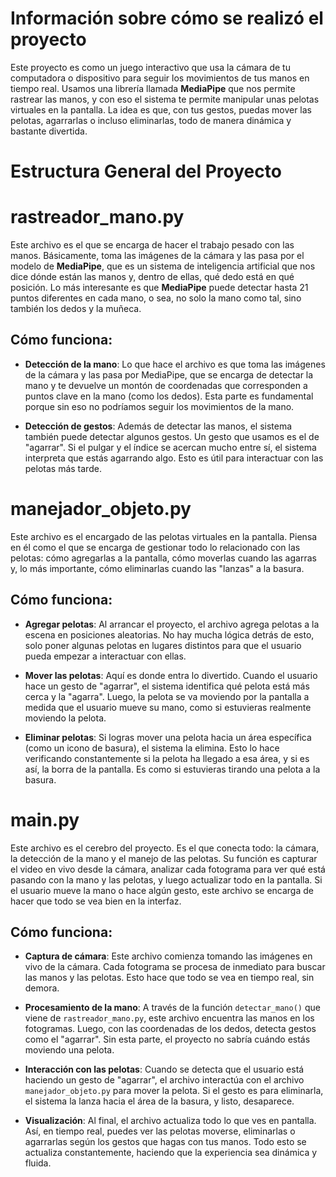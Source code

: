# Información sobre cómo se realizó el proyecto
Este proyecto es como un juego interactivo que usa la cámara de tu computadora o dispositivo para seguir los movimientos de tus manos en tiempo real. Usamos una librería llamada **MediaPipe** que nos permite rastrear las manos, y con eso el sistema te permite manipular unas pelotas virtuales en la pantalla. La idea es que, con tus gestos, puedas mover las pelotas, agarrarlas o incluso eliminarlas, todo de manera dinámica y bastante divertida.

# Estructura General del Proyecto

# rastreador_mano.py
Este archivo es el que se encarga de hacer el trabajo pesado con las manos. Básicamente, toma las imágenes de la cámara y las pasa por el modelo de **MediaPipe**, que es un sistema de inteligencia artificial que nos dice dónde están las manos y, dentro de ellas, qué dedo está en qué posición. Lo más interesante es que **MediaPipe** puede detectar hasta 21 puntos diferentes en cada mano, o sea, no solo la mano como tal, sino también los dedos y la muñeca.

## Cómo funciona:
- **Detección de la mano**: Lo que hace el archivo es que toma las imágenes de la cámara y las pasa por MediaPipe, que se encarga de detectar la mano y te devuelve un montón de coordenadas que corresponden a puntos clave en la mano (como los dedos). Esta parte es fundamental porque sin eso no podríamos seguir los movimientos de la mano.
  
- **Detección de gestos**: Además de detectar las manos, el sistema también puede detectar algunos gestos. Un gesto que usamos es el de "agarrar". Si el pulgar y el índice se acercan mucho entre sí, el sistema interpreta que estás agarrando algo. Esto es útil para interactuar con las pelotas más tarde.

# manejador_objeto.py
Este archivo es el encargado de las pelotas virtuales en la pantalla. Piensa en él como el que se encarga de gestionar todo lo relacionado con las pelotas: cómo agregarlas a la pantalla, cómo moverlas cuando las agarras y, lo más importante, cómo eliminarlas cuando las "lanzas" a la basura.

## Cómo funciona:
- **Agregar pelotas**: Al arrancar el proyecto, el archivo agrega pelotas a la escena en posiciones aleatorias. No hay mucha lógica detrás de esto, solo poner algunas pelotas en lugares distintos para que el usuario pueda empezar a interactuar con ellas.

- **Mover las pelotas**: Aquí es donde entra lo divertido. Cuando el usuario hace un gesto de "agarrar", el sistema identifica qué pelota está más cerca y la "agarra". Luego, la pelota se va moviendo por la pantalla a medida que el usuario mueve su mano, como si estuvieras realmente moviendo la pelota.

- **Eliminar pelotas**: Si logras mover una pelota hacia un área específica (como un icono de basura), el sistema la elimina. Esto lo hace verificando constantemente si la pelota ha llegado a esa área, y si es así, la borra de la pantalla. Es como si estuvieras tirando una pelota a la basura.

# main.py
Este archivo es el cerebro del proyecto. Es el que conecta todo: la cámara, la detección de la mano y el manejo de las pelotas. Su función es capturar el video en vivo desde la cámara, analizar cada fotograma para ver qué está pasando con la mano y las pelotas, y luego actualizar todo en la pantalla. Si el usuario mueve la mano o hace algún gesto, este archivo se encarga de hacer que todo se vea bien en la interfaz.

## Cómo funciona:
- **Captura de cámara**: Este archivo comienza tomando las imágenes en vivo de la cámara. Cada fotograma se procesa de inmediato para buscar las manos y las pelotas. Esto hace que todo se vea en tiempo real, sin demora.
  
- **Procesamiento de la mano**: A través de la función `detectar_mano()` que viene de `rastreador_mano.py`, este archivo encuentra las manos en los fotogramas. Luego, con las coordenadas de los dedos, detecta gestos como el "agarrar". Sin esta parte, el proyecto no sabría cuándo estás moviendo una pelota.

- **Interacción con las pelotas**: Cuando se detecta que el usuario está haciendo un gesto de "agarrar", el archivo interactúa con el archivo `manejador_objeto.py` para mover la pelota. Si el gesto es para eliminarla, el sistema la lanza hacia el área de la basura, y listo, desaparece.

- **Visualización**: Al final, el archivo actualiza todo lo que ves en pantalla. Así, en tiempo real, puedes ver las pelotas moverse, eliminarlas o agarrarlas según los gestos que hagas con tus manos. Todo esto se actualiza constantemente, haciendo que la experiencia sea dinámica y fluida.

